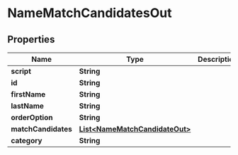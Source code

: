 
# NameMatchCandidatesOut

## Properties
Name | Type | Description | Notes
------------ | ------------- | ------------- | -------------
**script** | **String** |  |  [optional]
**id** | **String** |  |  [optional]
**firstName** | **String** |  |  [optional]
**lastName** | **String** |  |  [optional]
**orderOption** | **String** |  |  [optional]
**matchCandidates** | [**List&lt;NameMatchCandidateOut&gt;**](NameMatchCandidateOut.md) |  |  [optional]
**category** | **String** |  |  [optional]



